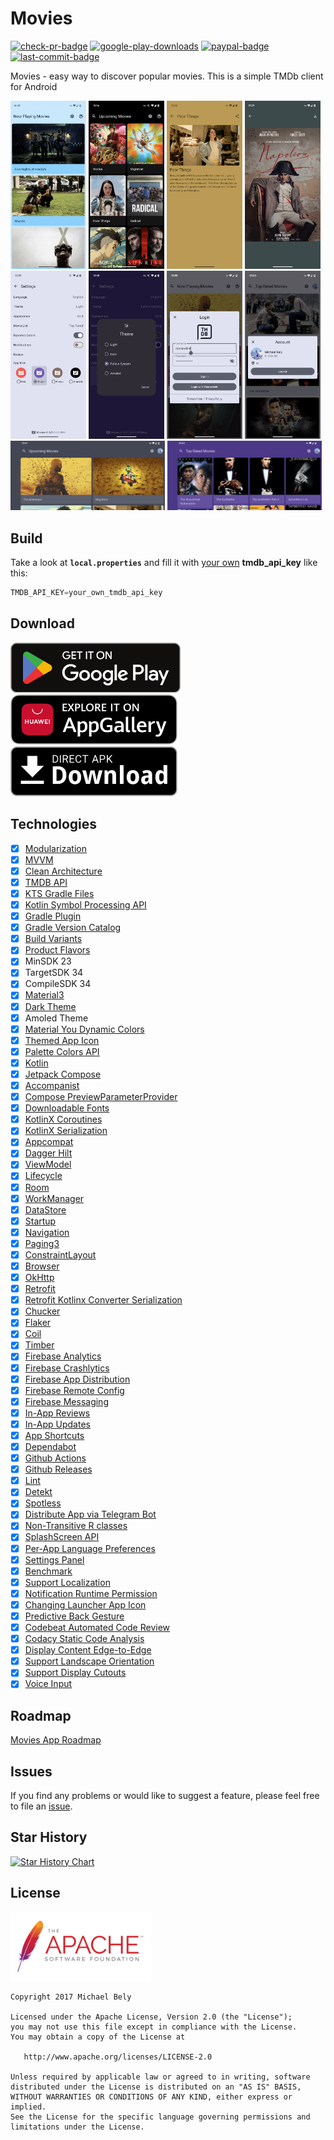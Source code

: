 Movies
=

[![check-pr-badge](https://github.com/michaelbel/movies/actions/workflows/check_pr.yml/badge.svg?branch=develop)](https://github.com/michaelbel/movies/actions/workflows/check_pr.yml)
[![google-play-downloads](https://PlayBadges.pavi2410.me/badge/downloads?id=org.michaelbel.moviemade)](https://play.google.com/store/apps/details?id=org.michaelbel.moviemade)
[![paypal-badge](https://img.shields.io/badge/Donate-Paypal-FF5252.svg)](https://paypal.me/michaelbel)
[![last-commit-badge](https://img.shields.io/github/last-commit/michaelbel/moviemade?color=FF5252)](https://github.com/michaelbel/moviemade/commits)

Movies - easy way to discover popular movies. This is a simple TMDb client for Android

<div style="dispaly:flex">
    <img src="config/images/1.png" width="24%">
    <img src="config/images/2.png" width="24%">
    <img src="config/images/3.png" width="24%">
    <img src="config/images/4.png" width="24%">
    <img src="config/images/5.png" width="24%">
    <img src="config/images/6.png" width="24%">
    <img src="config/images/7.png" width="24%">
    <img src="config/images/8.png" width="24%">
    <img src="config/images/9.png" width="49%">
    <img src="config/images/10.png" width="49%">
</div>

## Build

Take a look at <b>`local.properties`</b> and fill it with [your own](https://developers.themoviedb.org/3/getting-started/introduction) <b>tmdb_api_key</b> like this:
```gradle
TMDB_API_KEY=your_own_tmdb_api_key
```

## Download

[<img src="config/images/badge-google-play.png" alt="" height="80">](https://play.google.com/store/apps/details?id=org.michaelbel.moviemade)
[<img src="config/images/badge-huawei-appgallery.png" alt="" height="80">](https://appgallery.cloud.huawei.com/ag/n/app/C109677247)
[<img src="config/images/badge-direct-apk.png" alt="" height="80">](https://github.com/michaelbel/movies/releases/download/1.5.2/Movies-v1.5.2.1366.-release.apk)

## Technologies

- [x] [Modularization](https://d.android.com/topic/modularization)
- [x] [MVVM](https://d.android.com/topic/architecture)
- [x] [Clean Architecture](https://d.android.com/topic/architecture)
- [x] [TMDB API](https://developers.themoviedb.org/3/getting-started)
- [x] [KTS Gradle Files](https://d.android.com/studio/build/migrate-to-kts)
- [x] [Kotlin Symbol Processing API](https://d.android.com/studio/build/migrate-to-ksp)
- [x] [Gradle Plugin](https://d.android.com/studio/releases/gradle-plugin)
- [x] [Gradle Version Catalog](https://d.android.com/build/migrate-to-catalogs)
- [x] [Build Variants](https://d.android.com/build/build-variants)
- [x] [Product Flavors](https://d.android.com/build/build-variants#product-flavors)
- [x] MinSDK 23
- [x] TargetSDK 34
- [x] CompileSDK 34
- [x] [Material3](https://m3.material.io)
- [x] [Dark Theme](https://d.android.com/develop/ui/views/theming/darktheme)
- [x] Amoled Theme
- [x] [Material You Dynamic Colors](https://d.android.com/develop/ui/views/theming/dynamic-colors)
- [x] [Themed App Icon](https://d.android.com/develop/ui/views/launch/icon_design_adaptive)
- [x] [Palette Colors API](https://d.android.com/develop/ui/views/graphics/palette-colors)
- [x] [Kotlin](https://d.android.com/kotlin)
- [x] [Jetpack Compose](https://d.android.com/jetpack/compose)
- [x] [Accompanist](https://github.com/google/accompanist)
- [x] [Compose PreviewParameterProvider](https://d.android.com/jetpack/compose/tooling#previewparameter)
- [x] [Downloadable Fonts](https://d.android.com/develop/ui/views/text-and-emoji/downloadable-fonts)
- [x] [KotlinX Coroutines](https://github.com/Kotlin/kotlinx.coroutines)
- [x] [KotlinX Serialization](https://github.com/Kotlin/kotlinx.serialization)
- [x] [Appcompat](https://d.android.com/jetpack/androidx/releases/appcompat)
- [x] [Dagger Hilt](https://github.com/google/dagger)
- [x] [ViewModel](https://d.android.com/topic/libraries/architecture/viewmodel)
- [x] [Lifecycle](https://d.android.com/topic/libraries/architecture/lifecycle)
- [x] [Room](https://d.android.com/training/data-storage/room)
- [x] [WorkManager](https://d.android.com/topic/libraries/architecture/workmanager)
- [x] [DataStore](https://d.android.com/datastore)
- [x] [Startup](https://d.android.com/jetpack/androidx/releases/startup)
- [x] [Navigation](https://d.android.com/guide/navigation)
- [x] [Paging3](https://d.android.com/topic/libraries/architecture/paging/v3-overview)
- [x] [ConstraintLayout](https://d.android.com/develop/ui/views/layout/constraint-layout)
- [x] [Browser](https://d.android.com/jetpack/androidx/releases/browser)
- [x] [OkHttp](https://github.com/square/okhttp)
- [x] [Retrofit](https://github.com/square/retrofit)
- [x] [Retrofit Kotlinx Converter Serialization](https://github.com/JakeWharton/retrofit2-kotlinx-serialization-converter)
- [x] [Chucker](https://github.com/ChuckerTeam/chucker)
- [x] [Flaker](https://github.com/rotbolt/flaker)
- [x] [Coil](https://github.com/coil-kt/coil)
- [x] [Timber](https://github.com/JakeWharton/timber)
- [x] [Firebase Analytics](https://firebase.google.com/products/analytics)
- [x] [Firebase Crashlytics](https://firebase.google.com/products/crashlytics)
- [x] [Firebase App Distribution](https://firebase.google.com/products/app-distribution)
- [x] [Firebase Remote Config](https://firebase.google.com/products/remote-config)
- [x] [Firebase Messaging](https://firebase.google.com/products/cloud-messaging)
- [x] [In-App Reviews](https://d.android.com/guide/playcore/in-app-review)
- [x] [In-App Updates](https://d.android.com/guide/playcore/in-app-updates)
- [x] [App Shortcuts](https://d.android.com/develop/ui/views/launch/shortcuts)
- [x] [Dependabot](https://github.com/dependabot)
- [x] [Github Actions](https://github.com/michaelbel/movies/tree/develop/.github/workflows)
- [x] [Github Releases](https://github.com/michaelbel/movies/releases)
- [x] [Lint](https://d.android.com/studio/write/lint)
- [x] [Detekt](https://github.com/detekt/detekt)
- [x] [Spotless](https://github.com/diffplug/spotless)
- [x] [Distribute App via Telegram Bot](https://github.com/appleboy/telegram-action)
- [x] [Non-Transitive R classes](https://d.android.com/studio/build/optimize-your-build#use-non-transitive-r-classes)
- [x] [SplashScreen API](https://d.android.com/develop/ui/views/launch/splash-screen)
- [x] [Per-App Language Preferences](https://d.android.com/guide/topics/resources/app-languages)
- [x] [Settings Panel](https://d.android.com/reference/android/provider/Settings.Panel)
- [x] [Benchmark](https://d.android.com/topic/performance/benchmarking/benchmarking-overview)
- [x] [Support Localization](https://d.android.com/guide/topics/resources/localization)
- [x] [Notification Runtime Permission](https://d.android.com/develop/ui/views/notifications/notification-permission)
- [x] [Changing Launcher App Icon](https://d.android.com/guide/topics/manifest/activity-alias-element)
- [x] [Predictive Back Gesture](https://d.android.com/guide/navigation/custom-back/predictive-back-gesture)
- [x] [Codebeat Automated Code Review](https://codebeat.co/projects/github-com-michaelbel-movies-develop)
- [x] [Codacy Static Code Analysis](https://app.codacy.com/gh/michaelbel/movies/dashboard)
- [x] [Display Content Edge-to-Edge](https://d.android.com/develop/ui/views/layout/edge-to-edge)
- [x] [Support Landscape Orientation](https://d.android.com/guide/topics/large-screens/support-different-screen-sizes)
- [x] [Support Display Cutouts](https://d.android.com/jetpack/compose/system/cutouts)
- [x] [Voice Input](https://d.android.com/training/wearables/user-input/voice)

## Roadmap
[Movies App Roadmap](https://github.com/users/michaelbel/projects/1/views/1)

## Issues
If you find any problems or would like to suggest a feature, please feel free to file an [issue](https://github.com/michaelbel/moviemade/issues).

## Star History
<a href="https://star-history.com/#michaelbel/movies&Date">
  <picture>
    <source media="(prefers-color-scheme: dark)" srcset="https://api.star-history.com/svg?repos=michaelbel/movies&type=Date&theme=dark" />
    <source media="(prefers-color-scheme: light)" srcset="https://api.star-history.com/svg?repos=michaelbel/movies&type=Date" />
    <img alt="Star History Chart" src="https://api.star-history.com/svg?repos=michaelbel/movies&type=Date" />
  </picture>
</a>

## License
<a href="http://www.apache.org/licenses/LICENSE-2.0" target="_blank">
  <img alt="Apache License 2.0" src="config/images/apache.png" height="110"/>
</a>

    Copyright 2017 Michael Bely

    Licensed under the Apache License, Version 2.0 (the "License");
    you may not use this file except in compliance with the License.
    You may obtain a copy of the License at

       http://www.apache.org/licenses/LICENSE-2.0

    Unless required by applicable law or agreed to in writing, software
    distributed under the License is distributed on an "AS IS" BASIS,
    WITHOUT WARRANTIES OR CONDITIONS OF ANY KIND, either express or implied.
    See the License for the specific language governing permissions and
    limitations under the License.
